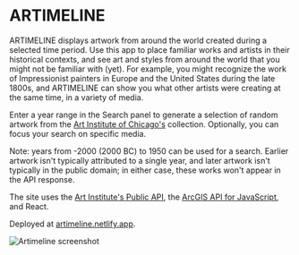# ARTIMELINE

ARTIMELINE displays artwork from around the world created during a selected time period. Use this app to place familiar works and artists in their historical contexts, and see art and styles from around the world that you might not be familiar with (yet). For example, you might recognize the work of Impressionist painters in Europe and the United States during the late 1800s, and ARTIMELINE can show you what other artists were creating at the same time, in a variety of media.

Enter a year range in the Search panel to generate a selection of random artwork from the [Art Institute of Chicago's](https://www.artic.edu/) collection. Optionally, you can focus your search on specific media.

Note: years from -2000 (2000 BC) to 1950 can be used for a search. Earlier artwork isn't typically attributed to a single year, and later artwork isn't typically in the public domain; in either case, these works won't appear in the API response.

The site uses the [Art Institute's Public API](https://www.artic.edu/open-access/public-api), the [ArcGIS API for JavaScript](https://developers.arcgis.com/javascript/), and React.

Deployed at [artimeline.netlify.app](https://artimeline.netlify.app/).

<img src="https://kristenandersen.online/img/artimeline-screenshot.png" alt="Artimeline screenshot" />
